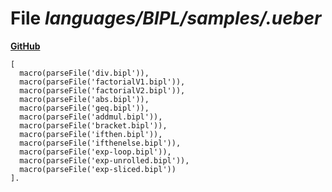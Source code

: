 # File _languages/BIPL/samples/.ueber_
**[GitHub](https://github.com/softlang/yas/blob/master/languages/BIPL/samples/.ueber)**
```
[
  macro(parseFile('div.bipl')),
  macro(parseFile('factorialV1.bipl')),
  macro(parseFile('factorialV2.bipl')),
  macro(parseFile('abs.bipl')),
  macro(parseFile('geq.bipl')),
  macro(parseFile('addmul.bipl')),
  macro(parseFile('bracket.bipl')),
  macro(parseFile('ifthen.bipl')),
  macro(parseFile('ifthenelse.bipl')),
  macro(parseFile('exp-loop.bipl')),
  macro(parseFile('exp-unrolled.bipl')),
  macro(parseFile('exp-sliced.bipl'))
].
```
